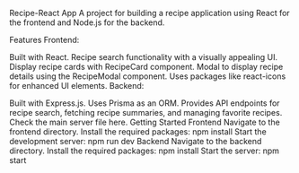 Recipe-React App
A  project for building a recipe application using React for the frontend and Node.js for the backend.

Features
Frontend:

Built with React.
Recipe search functionality with a visually appealing UI.
Display recipe cards with RecipeCard component.
Modal to display recipe details using the RecipeModal component.
Uses packages like react-icons for enhanced UI elements.
Backend:

Built with Express.js.
Uses Prisma as an ORM.
Provides API endpoints for recipe search, fetching recipe summaries, and managing favorite recipes.
Check the main server file here.
Getting Started
Frontend
Navigate to the frontend directory.
Install the required packages:
npm install
Start the development server:
npm run dev
Backend
Navigate to the backend directory.
Install the required packages:
npm install
Start the server:
npm start
